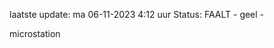 laatste update: 
ma 06-11-2023  4:12   uur 
Status: FAALT - geel - 
<div class="service Y">microstation</div>